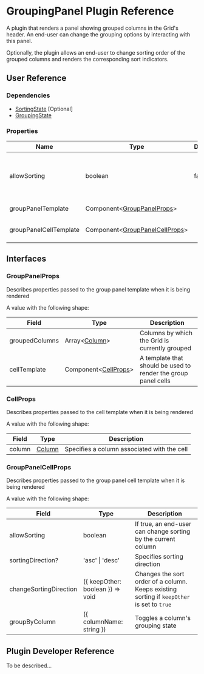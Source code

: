 # GroupingPanel Plugin Reference

A plugin that renders a panel showing grouped columns in the Grid's header. An end-user can change the grouping options by interacting with this panel.

Optionally, the plugin allows an end-user to change sorting order of the grouped columns and renders the corresponding sort indicators.

## User Reference

### Dependencies

- [SortingState](sorting-state.md) [Optional]
- [GroupingState](grouping-state.md)

### Properties

Name | Type | Default | Description
-----|------|---------|------------
allowSorting | boolean | false | If true, allows an end-user to change sorting by a column
groupPanelTemplate | Component&lt;[GroupPanelProps](#group-panel-props)&gt; | | Renders a group panel
groupPanelCellTemplate | Component&lt;[GroupPanelCellProps](#group-panel-cell-props)&gt; | | Renders a group panel cell

## Interfaces

### <a name="group-panel-props"></a>GroupPanelProps

Describes properties passed to the group panel template when it is being rendered

A value with the following shape:

Field | Type | Description
------|------|------------
groupedColumns | Array&lt;[Column](grid.md#column)&gt; | Columns by which the Grid is currently grouped
cellTemplate | Component&lt;[CellProps](#cell-props)&gt; | A template that should be used to render the group panel cells

### <a name="cell-props"></a>CellProps

Describes properties passed to the cell template when it is being rendered

A value with the following shape:

Field | Type | Description
------|------|------------
column | [Column](grid.md#column) | Specifies a column associated with the cell

### <a name="group-panel-cell-props"></a>GroupPanelCellProps

Describes properties passed to the group panel cell template when it is being rendered

A value with the following shape:

Field | Type | Description
------|------|------------
allowSorting | boolean | If true, an end-user can change sorting by the current column
sortingDirection? | 'asc' &#124; 'desc' | Specifies sorting direction
changeSortingDirection | ({ keepOther: boolean }) => void | Changes the sort order of a column. Keeps existing sorting if `keepOther` is set to `true`
groupByColumn | ({ columnName: string }) | Toggles a column's grouping state

## Plugin Developer Reference

To be described...
